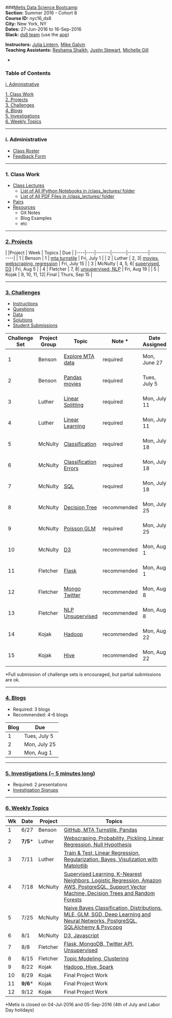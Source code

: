 ###[Metis Data Science Bootcamp](http://www.thisismetis.com/data-science)  
**Section:**   Summer 2016 - Cohort 8  
**Course ID:** nyc16_ds8  
**City:**      New York, NY  
**Dates:**     27-Jun-2016 to 16-Sep-2016  
**Slack:**     [ds8 team](https://summer-nyc16-metis.slack.com/) (use the [app](https://slack.com/downloads))  

**Instructors:**  [Julia Lintern](https://www.linkedin.com/in/julia-lintern-a5141384), [Mike Galvin](https://www.linkedin.com/in/mikejgalvin)  
**Teaching Assistants:**  [Reshama Shaikh](https://www.linkedin.com/in/reshamas), [Justin Stewart](https://www.linkedin.com/in/jstnstwrt), [Michelle Gill](https://www.linkedin.com/in/michellelynngill)

-

### Table of Contents
[i. Administrative](#section-i)  

[1. Class Work](#section-a)  
[2. Projects](#section-b)  
[3. Challenges](#section-c)  
[4. Blogs](#section-d)  
[5. Investigations](#section-e)  
[6. Weekly Topics](#section-f)  

---

### <a name="section-i"></a>i. Administrative

* [Class Roster](https://docs.google.com/spreadsheets/d/1YXFJNdQgy2EkrWzku2r8a7Mo_2b1wJlj30ZRhf8a58A/edit?usp=sharing)
* [Feedback Form](http://goo.gl/forms/49A7YAm0UXKFlLwz1)

---

### <a name="section-a"></a>1. Class Work

* [Class Lectures](/class_lectures/)
   * [List of All IPython Notebooks in /class_lectures/ folder](links/links_ipynb.md)  
   * [List of All PDF Files in /class_lectures/ folder](links/links_pdf.md)
* [Pairs](/pair_programming/student_pairs)
* [Resources](resources/)
  * Git Notes
  * Blog Examples
  * etc



---

### <a name="section-b"></a>[2. Projects](/projects)

|    |Project | Week | Topics                 |  Due |
|----|----|-------|-------|----------|------------|
| 1  | Benson  | 1 | [mta turnstile](/projects/01-benson/README.md) | Fri, July 1  |
| 2  | Luther  | 2, 3|  [movies, webscraping, regression](/projects/02-luther/README.md)  | Fri, July 15 |
| 3  | McNulty | 4, 5, 6|  [supervised, D3](/projects/03-mcnulty/README.md)        | Fri, Aug 5 |
| 4  | Fletcher | 7, 8|  [unsupervised, NLP](/projects/04-fletcher/README.md) | Fri, Aug 19  |
| 5  | Kojak | 9, 10, 11, 12| Final | Thurs, Sep 15 |

---

### <a name="section-c"></a>[3. Challenges](/challenges)
 
* [Instructions](/challenges/README.md)
* [Questions](/challenges/challenges_questions)
* [Data](challenges/challenges_data)
* [Solutions](challenges/challenges_solutions)
* [Student Submissions](challenges/submissions)

| Challenge Set  | Project Group | Topic                 | Note * | Date Assigned   | Date Due      |
|----------------|---------------|-----------------------|---------------|------------|-------------|
| 1              | Benson        | [Explore MTA data](/challenges/challenges_questions/01-benson)      | required     | Mon, June 27 | Mon, July 11  |
| 2              | Benson        | [Pandas movies](/challenges/challenges_questions/02-luther1)                | required    |Tues, July 5  |  Mon, July 18   |
| 3              | Luther        | [Linear Splitting](/challenges/challenges_questions/03-linear_splitting)      | required    | Mon, July 11 | Mon, July 25   |
| 4              | Luther        | [Linear Learning](/challenges/challenges_questions/04-linear_learning)       | required    | Mon, July 11  |  Mon, July 25    |
| 5              | McNulty       | [Classification](/challenges/challenges_questions/05-classification)        | required    | Mon, July 18 |   Mon, Aug 1  |
| 6              | McNulty       | [Classification Errors](/challenges/challenges_questions/06-classification_errors) | required    | Mon, July 18 |     Mon, Aug 1 |
| 7              | McNulty       | [SQL](/challenges/challenges_questions/07-sql)                   | required    | Mon, July 18 | Mon, Aug 1|
| 8              | McNulty       | [Decision Tree](/challenges/challenges_questions/08-decision_tree)         |  recommended    | Mon, July 25  | Mon, Aug 8  |
| 9              | McNulty  | [Poisson GLM](/challenges/challenges_questions/09-poisson_glm)           | required     | Mon, July 25 |  Mon, Aug 8    |
| 10             | McNulty  | [D3](/challenges/challenges_questions/10-d3)                    | recommended    | Mon, Aug 1 | Mon, Aug 15  |
| 11             | Fletcher | [Flask](/challenges/challenges_questions/11-flask)                 | recommended    | Mon, Aug 1  | Mon, Aug 15  |
| 12             | Fletcher | [Mongo Twitter](/challenges/challenges_questions/12-mongo_twitter)         | recommended    | Mon, Aug 8 | Mon, Aug 22 |
| 13             | Fletcher | [NLP Unsupervised](/challenges/challenges_questions/13-nlp_unsupervised)      | recommended    | Mon, Aug 8 | Mon, Aug 22  |
| 14             | Kojak    | [Hadoop](/challenges/challenges_questions/14-hadoop)                | recommended    | Mon, Aug 22 | Tues, Sep 6 |
| 15             | Kojak    | [Hive](/challenges/challenges_questions/15-hive)                  | recommended    | Mon, Aug 22 | Tues, Sep 6 |

*Full submission of challenge sets is encouraged, but partial submissions are ok. 

---

### <a name="section-d"></a>[4. Blogs](https://docs.google.com/a/thisismetis.com/spreadsheets/d/1ySIw5LPbZqRVbBOOGH2F-n_YsFMwmmMR9jFXCAhU2gQ/edit?usp=sharing)
 
* Required:  3 blogs
* Recommended:  4-6 blogs

| Blog | Due |  
|------|-------|
| 1    |  Tues, July 5     |   
| 2    |  Mon, July 25     |  
| 3    |  Mon, Aug 1     |

---

### <a name="section-e"></a>[5. Investigations (~ 5 minutes long)](/investigations)

* Required:  2 presentations
* [Investigation Signups](https://docs.google.com/spreadsheets/d/11V7mTL_B249ZjofnzJQNyII_BbqCTknPMclIaWJH2Dg/edit?usp=sharing)

---

### <a name="section-f"></a>[6. Weekly Topics](/class_lectures/)

| Wk | Date  | Project | Topics                 |  
|----|-------|---------|-------------------------|
| 1  | 6/27 | Benson | [GitHub, MTA Turnstile, Pandas](/class_lectures/week01-benson/) |   
| 2  | **7/5*** | Luther | [Webscraping, Probability, Pickling, Linear Regression, Null Hypothesis](/class_lectures/week02-luther1/)  |  
| 3 |  7/11 | Luther  | [Train & Test, Linear Regression, Regularization, Bayes, Visulization with Matplotlib](/class_lectures/week03-luther2/)        |   
| 4 | 7/18 | McNulty  | [Supervised Learning, K-Nearest Neighbors, Logistic Regression, Amazon AWS, PostgreSQL, Support Vector Machine, Decision Trees and Random Forests](/class_lectures/week04-mcnulty1/) |    
| 5 | 7/25 | McNulty   | [Naive Bayes Classification, Distributions, MLE, GLM, SGD, Deep Learning and Neural Networks, PostgreSQL, SQLAlchemy & Psycopg](/class_lectures/week05-mcnulty2/) |  
| 6  | 8/1 | McNulty | [D3, Javascript](/class_lectures/week06-mcnulty3/)      |      |  
| 7  | 8/8 | Fletcher     | [Flask, MongoDB, Twitter API, Unsupervised](/class_lectures/week07-fletcher1/) |  
| 8  | 8/15 | Fletcher     | [Topic Modeling, Clustering](/class_lectures/week08-fletcher2/)      |  
| 9  | 8/22 | Kojak |  [Hadoop, Hive, Spark](/class_lectures/week09-kojak1/) |     
| 10 | 8/29     | Kojak | Final Project Work        |  
| 11 | **9/6***    | Kojak | Final Project Work |    
| 12 | 9/12    | Kojak | Final Project Work |  

*Metis is closed on 04-Jul-2016 and 05-Sep-2016 (4th of July and Labor Day holidays)
